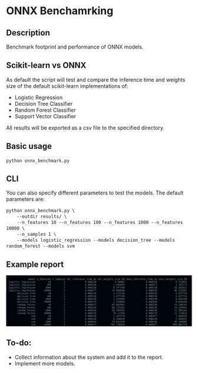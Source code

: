 # ONNX Benchamrking

## Description
Benchmark footprint and performance of ONNX models.

## Scikit-learn vs ONNX
As default the script will test and compare the inference time and weights size of the default scikit-learn implementations of:
- Logistic Regression
- Decision Tree Classifier
- Random Forest Classifier
- Support Vector Classifier

All results will be exported as a csv file to the specified directory.


## Basic usage
```
python onnx_benchmark.py

```

## CLI
You can also specify different parameters to test the models. The default parameters are:
```
python onnx_benchmark.py \
    --outdir results/ \
    --n_features 10 --n_features 100 --n_features 1000 --n_features 10000 \
    --n_samples 1 \
    --models logistic_regression --models decision_tree --models random_forest --models svm

```

## Example report
<img src="./assets/report.png">

## To-do:
- Collect information about the system and add it to the report. 
- Implement more models.